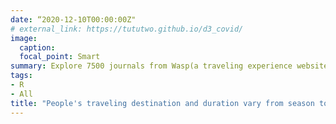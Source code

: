 ```yaml
---
date: “2020-12-10T00:00:00Z"
# external_link: https://tututwo.github.io/d3_covid/
image:
  caption: 
  focal_point: Smart
summary: Explore 7500 journals from Wasp(a traveling experience website)
tags:
- R
- All
title: "People's traveling destination and duration vary from season to season"
---
```

